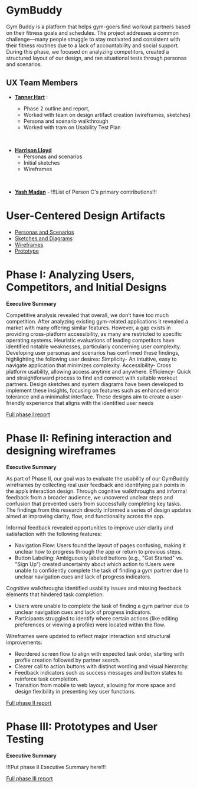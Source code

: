 # GymBuddy

Gym Buddy is a platform that helps gym-goers find workout partners based on their fitness goals and schedules. The project addresses a common challenge—many people struggle to stay motivated and consistent with their fitness routines due to a lack of accountability and social support. During this phase, we focused on analyzing competitors, created a structured layout of our design, and ran situational tests through personas and scenarios.

## UX Team Members

* **[Tanner Hart](https://usabilityengineering.github.io/portfolio-TannerHartt/)** :
  
  - Phase 2 outline and report,
  - Worked with team on design artifact creation (wireframes, sketches)
  - Persona and scenario walkthrough
  - Worked with tram on Usability Test Plan
<br>
 
* **[Harrison Lloyd](https://usabilityengineering.github.io/portfolio-harryalloyd/)**
  - Personas and scenarios
  - Initial sketches
  - Wireframes
<br>
  
* **[Yash Madan](https://github.com/UsabilityEngineering/portfolio-YashMadan28)** - !!!List of Person C's primary contributions!!!

# User-Centered Design Artifacts

* [Personas and Scenarios](personas/)
* [Sketches and Diagrams](sketches/)
* [Wireframes](wireframes/)
* [Prototype](#)

# Phase I: Analyzing Users, Competitors, and Initial Designs

**Executive Summary**

Competitive analysis revealed that overall, we don’t have too much competition. After analyzing existing gym-related applications it revealed a market with many offering similar features. However, a gap exists in providing cross-platform accessibility, as many are restricted to specific operating systems. Heuristic evaluations of leading competitors have identified notable weaknesses, particularly concerning user complexity. Developing user personas and scenarios has confirmed these findings, highlighting the following user desires: Simplicity- An intuitive, easy to navigate application that minimizes complexity. Accessibility- Cross platform usability, allowing access anytime and anywhere. Efficiency- Quick and straightforward process to find and connect with suitable workout partners. Design sketches and system diagrams have been developed to implement these insights, focusing on features such as enhanced error tolerance and a minimalist interface. These designs aim to create a user-friendly experience that aligns with the identified user needs

[Full phase I report](phaseI/)

# Phase II: Refining interaction and designing wireframes

**Executive Summary**

As part of Phase II, our goal was to evaluate the usability of our GymBuddy wireframes by collecting real user feedback and identifying pain points in the app’s interaction design. Through cognitive walkthroughs and informal feedback from a broader audience, we uncovered unclear steps and confusion that prevented users from successfully completing key tasks. The findings from this research directly informed a series of design updates aimed at improving clarity, flow, and functionality across the app.

Informal feedback revealed opportunities to improve user clarity and satisfaction with the following features:
- Navigation Flow: Users found the layout of pages confusing, making it unclear how to progress through the app or return to previous steps.
- Button Labeling: Ambiguously labeled buttons (e.g., "Get Started" vs. "Sign Up") created uncertainty about which action to tUsers were unable to confidently complete the task of finding a gym partner due to unclear navigation cues and lack of progress indicators.

Cognitive walkthroughs identified usability issues and missing feedback elements that hindered task completion:
- Users were unable to complete the task of finding a gym partner due to unclear navigation cues and lack of progress indicators.
- Participants struggled to identify where certain actions (like editing preferences or viewing a profile) were located within the flow.

Wireframes were updated to reflect major interaction and structural improvements:
- Reordered screen flow to align with expected task order, starting with profile creation followed by partner search.
- Clearer call to action buttons with distinct wording and visual hierarchy.
- Feedback indicators such as success messages and button states to reinforce task completion.
- Transition from mobile to web layout, allowing for more space and design flexibility in presenting key user functions.

[Full phase II report](phaseII/)

# Phase III: Prototypes and User Testing

**Executive Summary**

!!!Put phase II Executive Summary here!!!

[Full phase III report](phaseIII/)

